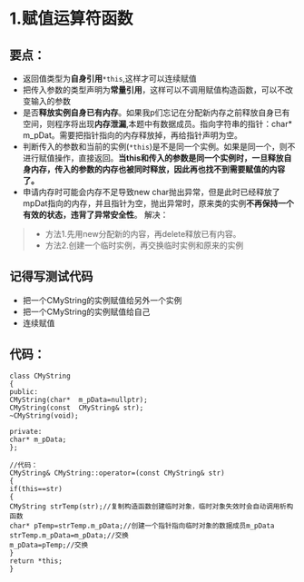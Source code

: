 # 1.赋值运算符函数
## 要点：
* 返回值类型为**自身引用**`*this`,这样才可以连续赋值
* 把传入参数的类型声明为**常量引用**，这样可以不调用赋值构造函数，可以不改变输入的参数
* 是否**释放实例自身已有内存**。如果我p们忘记在分配新内存之前释放自身已有空间，则程序将出现**内存泄漏**,本题中有数据成员。指向字符串的指针：char* m_pDat。需要把指针指向的内存释放掉，再给指针声明为空。
* 判断传入的参数和当前的实例(`*this`)是不是同一个实例。如果是同一个，则不进行赋值操作，直接返回。**当this和传入的参数是同一个实例时，一旦释放自身内存，传入的参数的内存也被同时释放，因此再也找不到需要赋值的内容了。**
* 申请内存时可能会内存不足导致new char抛出异常，但是此时已经释放了mpDat指向的内存，并且指针为空，抛出异常时，原来类的实例**不再保持一个有效的状态，违背了异常安全性**。 解决：
> * 方法1.先用new分配新的内容，再delete释放已有内容。
> * 方法2.创建一个临时实例，再交换临时实例和原来的实例
## 记得写测试代码
* 把一个CMyString的实例赋值给另外一个实例
* 把一个CMyString的实例赋值给自己
* 连续赋值

## 代码：
```
class CMyString
{
public:
CMyString(char*  m_pData=nullptr);
CMyString(const  CMyString& str);
~CMyString(void);

private:
char* m_pData;
};

//代码：
CMyString& CMyString::operator=(const CMyString& str)
{
if(this==str)
{
CMyString strTemp(str);//复制构造函数创建临时对象，临时对象失效时会自动调用析构函数
char* pTemp=strTemp.m_pData;//创建一个指针指向临时对象的数据成员m_pData
strTemp.m_pData=m_pData;//交换
m_pData=pTemp;//交换
}
return *this;
}
```
